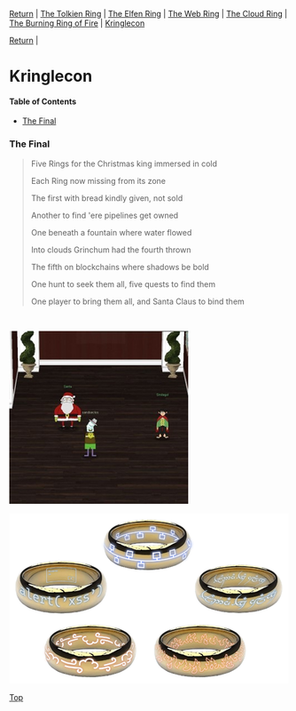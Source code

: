 [Return](https://github.com/visionthex/SANS2022-Holiday-Hack-Challange/blob/main/README.md) | [The Tolkien Ring](https://github.com/visionthex/SANS2022-Holiday-Hack-Challange/blob/main/Chapters/TheTolkienRing.md) | [The Elfen Ring](https://github.com/visionthex/SANS2022-Holiday-Hack-Challange/blob/main/Chapters/TheElfenRing.md) | [The Web Ring](#suricata) | [The Cloud Ring](#suricata) | [The Burning Ring of Fire](#suricata) | [Kringlecon](https://github.com/visionthex/SANS2022-Holiday-Hack-Challange/blob/main/Chapters/Kringlecon.md)

<a href="https://github.com/visionthex/SANS2022-Holiday-Hack-Challange/blob/main/README.md" target="_blank">Return</a> | 

<h1 id="top">Kringlecon</h3>

#### Table of Contents

- [The Final](#final)

<h3 id="final">The Final</h3>

> Five Rings for the Christmas king immersed in cold
> 
> Each Ring now missing from its zone
> 
> The first with bread kindly given, not sold
> 
> Another to find 'ere pipelines get owned
> 
> One beneath a fountain where water flowed
> 
> Into clouds Grinchum had the fourth thrown
> 
> The fifth on blockchains where shadows be bold
> 
> One hunt to seek them all, five quests to find them
> 
> One player to bring them all, and Santa Claus to bind them

<br>

![image1](https://github.com/visionthex/SANS2022-Holiday-Hack-Challange/blob/main/Images/KringleconImages/image1.jpg "Inside the Castle")

![image2](https://github.com/visionthex/SANS2022-Holiday-Hack-Challange/blob/main/Images/KringleconImages/image2.png "The Five Rings")

[Top](#top)

